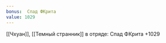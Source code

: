 ```yaml
---
bonus:  Спад ФКрита 
value: 1029
---
```

[[Чхуан]], [[Темный странник]] в отряде: Спад ФКрита +1029
